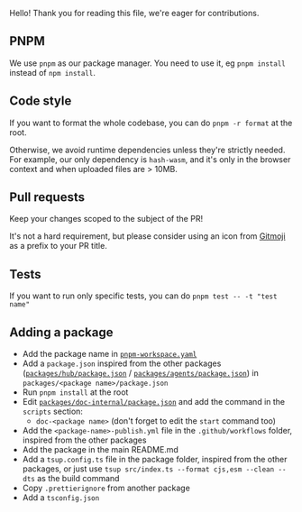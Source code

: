 Hello! Thank you for reading this file, we're eager for contributions.

## PNPM

We use `pnpm` as our package manager. You need to use it, eg `pnpm install` instead of `npm install`.

## Code style

If you want to format the whole codebase, you can do `pnpm -r format` at the root.

Otherwise, we avoid runtime dependencies unless they're strictly needed. For example, our only dependency is `hash-wasm`, and it's only in the browser context and when uploaded files are > 10MB.

## Pull requests

Keep your changes scoped to the subject of the PR!

It's not a hard requirement, but please consider using an icon from [Gitmoji](https://gitmoji.dev/) as a prefix to your PR title.

## Tests

If you want to run only specific tests, you can do `pnpm test -- -t "test name"`

## Adding a package

- Add the package name in [`pnpm-workspace.yaml`](pnpm-workspace.yaml)
- Add a `package.json` inspired from the other packages ([`packages/hub/package.json`](packages/hub/package.json) / [`packages/agents/package.json`](packages/agents/package.json)) in `packages/<package name>/package.json`
- Run `pnpm install` at the root
- Edit [`packages/doc-internal/package.json`](packages/doc-internal/package.json) and add the command in the `scripts` section:
  - `doc-<package name>` (don't forget to edit the `start` command too)
- Add the `<package-name>-publish.yml` file in the `.github/workflows` folder, inspired from the other packages
- Add the package in the main README.md
- Add a `tsup.config.ts` file in the package folder, inspired from the other packages, or just use `tsup src/index.ts --format cjs,esm --clean --dts` as the build command
- Copy `.prettierignore` from another package
- Add a `tsconfig.json`
